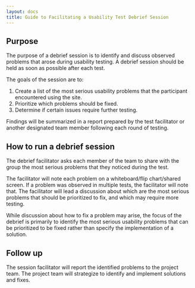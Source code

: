 ```yaml
---
layout: docs
title: Guide to Facilitating a Usability Test Debrief Session
---
```


## Purpose
The purpose of a debrief session is to identify and discuss observed problems that arose during usability testing. A debrief session should be held as soon as possible after each test.

The goals of the session are to:
1. Create a list of the most serious usability problems that the participant encountered using the site.
2. Prioritize which problems should be fixed.
3. Determine if certain issues require further testing.

Findings will be summarized in a report prepared by the test facilitator or another designated team member following each round of testing.

## How to run a debrief session
The debrief facilitator asks each member of the team to share with the group the most serious problems that they noticed during the test.

The facilitator will note each problem on a whiteboard/flip chart/shared screen. If a problem was observed in multiple tests, the facilitator will note that. The facilitator will lead a discussion about which are the most serious problems that should be prioritized to fix, and which may require more testing.

While discussion about how to fix a problem may arise, the focus of the debrief is primarily to identify the most serious usability problems that can be prioritized to be fixed rather than specify the implementation of a solution.

## Follow up
The session facilitator will report the identified problems to the project team. The project team will strategize to identify and implement solutions and fixes.
